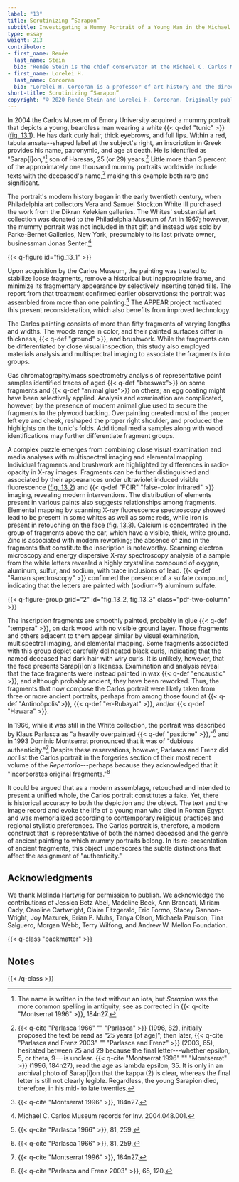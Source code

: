 ```yaml
---
label: "13"
title: Scrutinizing “Sarapon”
subtitle: Investigating a Mummy Portrait of a Young Man in the Michael C. Carlos Museum, Emory University
type: essay
weight: 213
contributor:
- first_name: Renée
  last_name: Stein
  bio: "Renée Stein is the chief conservator at the Michael C. Carlos Museum at Emory University, where she oversees the treatment, preventive care, and technical analysis of the museum's diverse collections. She is also a lecturer in the art history department and teaches courses on conservation and technical study. Stein received a MS in objects conservation from the Winterthur / University of Delaware Program in Art Conservation. She is a professional associate of the American Institute for Conservation of Historic and Artistic Works and has been recognized with that organization's Sheldon and Caroline Keck Award for outstanding mentoring."
- first_name: Lorelei H.
  last_name: Corcoran
  bio: "Lorelei H. Corcoran is a professor of art history and the director of the Institute of Egyptian Art and Archaeology at the University of Memphis. She received her BA in classical studies from Tufts University and her PhD in Near Eastern languages and civilizations (Egyptology) from the University of Chicago. A specialist in Egyptian art and the study of the iconography of portrait mummies, Corcoran is the author of <em>Portrait Mummies from Roman Egypt (I--IV Centuries AD) with a Catalogue of Portrait Mummies in Egyptian Museums</em> (University of Chicago, 1995) and the coauthor, with Marie Svoboda, of *Herakleides: A Portrait Mummy from Roman Egypt* (Getty Publications, 2011)."
short-title: Scrutinizing “Sarapon”
copyright: "© 2020 Renée Stein and Lorelei H. Corcoran. Originally published in *Mummy Portraits of Roman Egypt: Emerging Research from the APPEAR Project* © 2020 J. Paul Getty Trust, www.getty.edu/publications/mummyportraits (licensed under CC BY 4.0)."
---
```


In 2004 the Carlos Museum of Emory University acquired a mummy portrait that depicts a young, beardless man wearing a white {{< q-def "tunic" >}} ([fig. 13.1](#fig_13_1)). He has dark curly hair, thick eyebrows, and full lips. Within a red, tabula ansata--shaped label at the subject's right, an inscription in Greek provides his name, patronymic, and age at death. He is identified as "Sarap[i]on,"[^1] son of Haresas, 25 (or 29) years.[^2] Little more than 3 percent of the approximately one thousand mummy portraits worldwide include texts with the deceased's name,[^3] making this example both rare and significant.

The portrait's modern history began in the early twentieth century, when Philadelphia art collectors Vera and Samuel Stockton White III purchased the work from the Dikran Kelekian galleries. The Whites' substantial art collection was donated to the Philadelphia Museum of Art in 1967; however, the mummy portrait was not included in that gift and instead was sold by Parke-Bernet Galleries, New York, presumably to its last private owner, businessman Jonas Senter.[^4]

{{< q-figure id="fig_13_1" >}}

Upon acquisition by the Carlos Museum, the painting was treated to stabilize loose fragments, remove a historical but inappropriate frame, and minimize its fragmentary appearance by selectively inserting toned fills. The report from that treatment confirmed earlier observations: the portrait was assembled from more than one painting.[^5] The APPEAR project motivated this present reconsideration, which also benefits from improved technology.

The Carlos painting consists of more than fifty fragments of varying lengths and widths. The woods range in color, and their painted surfaces differ in thickness, {{< q-def "ground" >}}, and brushwork. While the fragments can be differentiated by close visual inspection, this study also employed materials analysis and multispectral imaging to associate the fragments into groups.

Gas chromatography/mass spectrometry analysis of representative paint samples identified traces of aged {{< q-def "beeswax">}} on some fragments and {{< q-def "animal glue">}} on others; an egg coating might have been selectively applied. Analysis and examination are complicated, however, by the presence of modern animal glue used to secure the fragments to the plywood backing. Overpainting created most of the proper left eye and cheek, reshaped the proper right shoulder, and produced the highlights on the tunic's folds. Additional media samples along with wood identifications may further differentiate fragment groups.

A complex puzzle emerges from combining close visual examination and media analyses with multispectral imaging and elemental mapping. Individual fragments and brushwork are highlighted by differences in radio-opacity in X-ray images. Fragments can be further distinguished and associated by their appearances under ultraviolet induced visible fluorescence ([fig. 13.2](#fig_13_2)) and {{< q-def "FCIR" "false-color infrared" >}} imaging, revealing modern interventions. The distribution of elements present in various paints also suggests relationships among fragments. Elemental mapping by scanning X-ray fluorescence spectroscopy showed lead to be present in some whites as well as some reds, while iron is present in retouching on the face ([fig. 13.3](#fig_13_3)). Calcium is concentrated in the group of fragments above the ear, which have a visible, thick, white ground. Zinc is associated with modern reworking; the absence of zinc in the fragments that constitute the inscription is noteworthy. Scanning electron microscopy and energy dispersive X-ray spectroscopy analysis of a sample from the white letters revealed a highly crystalline compound of oxygen, aluminum, sulfur, and sodium, with trace inclusions of lead. {{< q-def "Raman spectroscopy" >}} confirmed the presence of a sulfate compound, indicating that the letters are painted with (sodium-?) aluminum sulfate.

{{< q-figure-group grid="2" id="fig_13_2, fig_13_3" class="pdf-two-column" >}}

The inscription fragments are smoothly painted, probably in glue {{< q-def "tempera" >}}, on dark wood with no visible ground layer. Those fragments and others adjacent to them appear similar by visual examination, multispectral imaging, and elemental mapping. Some fragments associated with this group depict carefully delineated black curls, indicating that the named deceased had dark hair with wiry curls. It is unlikely, however, that the face presents Sarap[i]on's likeness. Examination and analysis reveal that the face fragments were instead painted in wax {{< q-def "encaustic" >}}, and although probably ancient, they have been reworked. Thus, the fragments that now compose the Carlos portrait were likely taken from three or more ancient portraits, perhaps from among those found at {{< q-def "Antinoöpolis">}}, {{< q-def "er-Rubayat" >}}, and/or {{< q-def "Hawara" >}}.

In 1966, while it was still in the White collection, the portrait was described by Klaus Parlasca as "a heavily overpainted {{< q-def "pastiche" >}},"[^6] and in 1993 Dominic Montserrat pronounced that it was of "dubious authenticity."[^7] Despite these reservations, however, Parlasca and Frenz did *not* list the Carlos portrait in the forgeries section of their most recent volume of the *Repertorio*---perhaps because they acknowledged that it "incorporates original fragments."[^8]

It could be argued that as a modern assemblage, retouched and intended to present a unified whole, the Carlos portrait constitutes a fake. Yet, there is historical accuracy to both the depiction and the object. The text and the image record and evoke the life of a young man who died in Roman Egypt and was memorialized according to contemporary religious practices and regional stylistic preferences. The Carlos portrait is, therefore, a modern construct that is representative of both the named deceased and the genre of ancient painting to which mummy portraits belong. In its re-presentation of ancient fragments, this object underscores the subtle distinctions that affect the assignment of "authenticity."

## Acknowledgments

We thank Melinda Hartwig for permission to publish. We acknowledge the contributions of Jessica Betz Abel, Madeline Beck, Ann Brancati, Miriam Cady, Caroline Cartwright, Claire Fitzgerald, Eric Formo, Stacey Gannon-Wright, Joy Mazurek, Brian P. Muhs, Tanya Olson, Michaela Paulson, Tina Salguero, Morgan Webb, Terry Wilfong, and Andrew W. Mellon Foundation.

{{< q-class "backmatter" >}}
## Notes
{{< /q-class >}}

[^1]: The name is written in the text without an iota, but *Sarapion* was the more common spelling in antiquity; see as corrected in {{< q-cite "Montserrat 1996" >}}, 184n27.

[^2]: {{< q-cite "Parlasca 1966" "" "Parlasca" >}} (1996, 82), initially proposed the text be read as “25 years [of age]”; then later, {{< q-cite "Parlasca and Frenz 2003" "" "Parlasca and Frenz" >}} (2003, 65), hesitated between 25 and 29 because the final letter---whether epsilon, 5, or theta, 9---is unclear. {{< q-cite "Montserrat 1996" "" "Montserrat" >}} (1996, 184n27), read the age as lambda epsilon, 35. It is only in an archival photo of Sarap[i]on that the kappa (2) is clear, whereas the final letter is still not clearly legible. Regardless, the young Sarapion died, therefore, in his mid- to late twenties.

[^3]: {{< q-cite "Montserrat 1996" >}}, 184n27.

[^4]: Michael C. Carlos Museum records for Inv. 2004.048.001.

[^5]: {{< q-cite "Parlasca 1966" >}}, 81, 259.

[^6]: {{< q-cite "Parlasca 1966" >}}, 81, 259.

[^7]: {{< q-cite "Montserrat 1996" >}}, 184n27.

[^8]: {{< q-cite "Parlasca and Frenz 2003" >}}, 65, 120.
